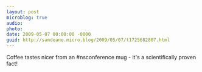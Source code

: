 ```yaml
---
layout: post
microblog: true
audio: 
photo: 
date: 2009-05-07 00:00:00 -0000
guid: http://samdeane.micro.blog/2009/05/07/t1725682807.html
---
```

Coffee tastes nicer from an #nsconference mug - it's a scientifically proven fact!
